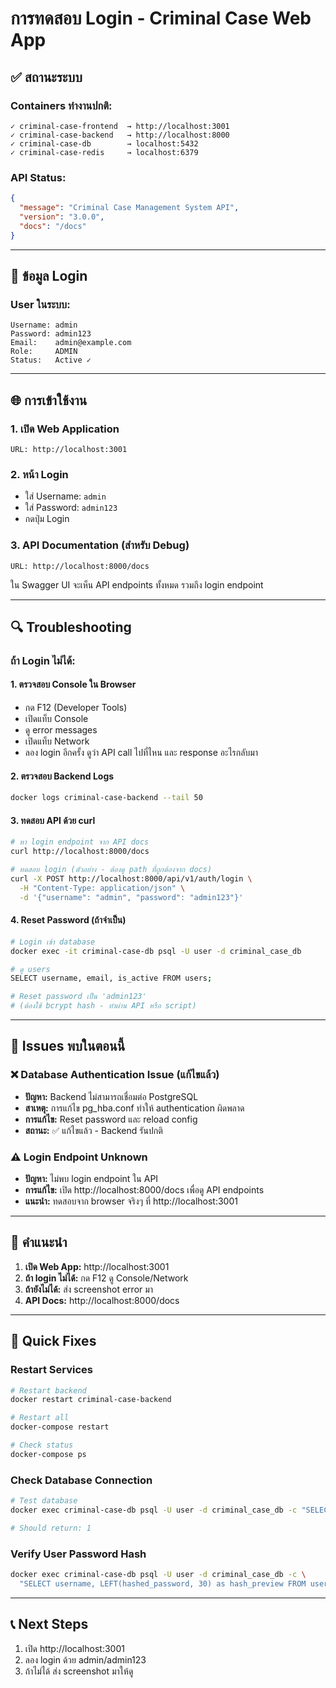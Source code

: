 # การทดสอบ Login - Criminal Case Web App

## ✅ สถานะระบบ

### Containers ทำงานปกติ:
```
✓ criminal-case-frontend  → http://localhost:3001
✓ criminal-case-backend   → http://localhost:8000
✓ criminal-case-db        → localhost:5432
✓ criminal-case-redis     → localhost:6379
```

### API Status:
```json
{
  "message": "Criminal Case Management System API",
  "version": "3.0.0",
  "docs": "/docs"
}
```

---

## 🔐 ข้อมูล Login

### User ในระบบ:
```
Username: admin
Password: admin123
Email:    admin@example.com
Role:     ADMIN
Status:   Active ✓
```

---

## 🌐 การเข้าใช้งาน

### 1. เปิด Web Application
```
URL: http://localhost:3001
```

### 2. หน้า Login
- ใส่ Username: `admin`
- ใส่ Password: `admin123`
- กดปุ่ม Login

### 3. API Documentation (สำหรับ Debug)
```
URL: http://localhost:8000/docs
```
ใน Swagger UI จะเห็น API endpoints ทั้งหมด รวมถึง login endpoint

---

## 🔍 Troubleshooting

### ถ้า Login ไม่ได้:

#### 1. ตรวจสอบ Console ใน Browser
- กด F12 (Developer Tools)
- เปิดแท็บ Console
- ดู error messages
- เปิดแท็บ Network
- ลอง login อีกครั้ง ดูว่า API call ไปที่ไหน และ response อะไรกลับมา

#### 2. ตรวจสอบ Backend Logs
```bash
docker logs criminal-case-backend --tail 50
```

#### 3. ทดสอบ API ด้วย curl
```bash
# หา login endpoint จาก API docs
curl http://localhost:8000/docs

# ทดสอบ login (ตัวอย่าง - ต้องดู path ที่ถูกต้องจาก docs)
curl -X POST http://localhost:8000/api/v1/auth/login \
  -H "Content-Type: application/json" \
  -d '{"username": "admin", "password": "admin123"}'
```

#### 4. Reset Password (ถ้าจำเป็น)
```bash
# Login เข้า database
docker exec -it criminal-case-db psql -U user -d criminal_case_db

# ดู users
SELECT username, email, is_active FROM users;

# Reset password เป็น 'admin123'
# (ต้องใช้ bcrypt hash - ทำผ่าน API หรือ script)
```

---

## 🐛 Issues พบในตอนนี้

### ❌ Database Authentication Issue (แก้ไขแล้ว)
- **ปัญหา:** Backend ไม่สามารถเชื่อมต่อ PostgreSQL
- **สาเหตุ:** การแก้ไข pg_hba.conf ทำให้ authentication ผิดพลาด
- **การแก้ไข:** Reset password และ reload config
- **สถานะ:** ✅ แก้ไขแล้ว - Backend รันปกติ

### ⚠️ Login Endpoint Unknown
- **ปัญหา:** ไม่พบ login endpoint ใน API
- **การแก้ไข:** เปิด http://localhost:8000/docs เพื่อดู API endpoints
- **แนะนำ:** ทดสอบจาก browser จริงๆ ที่ http://localhost:3001

---

## 📝 คำแนะนำ

1. **เปิด Web App:** http://localhost:3001
2. **ถ้า login ไม่ได้:** กด F12 ดู Console/Network
3. **ถ้ายังไม่ได้:** ส่ง screenshot error มา
4. **API Docs:** http://localhost:8000/docs

---

## 🔧 Quick Fixes

### Restart Services
```bash
# Restart backend
docker restart criminal-case-backend

# Restart all
docker-compose restart

# Check status
docker-compose ps
```

### Check Database Connection
```bash
# Test database
docker exec criminal-case-db psql -U user -d criminal_case_db -c "SELECT COUNT(*) FROM users;"

# Should return: 1
```

### Verify User Password Hash
```bash
docker exec criminal-case-db psql -U user -d criminal_case_db -c \
  "SELECT username, LEFT(hashed_password, 30) as hash_preview FROM users WHERE username='admin';"
```

---

## 📞 Next Steps

1. เปิด http://localhost:3001
2. ลอง login ด้วย admin/admin123
3. ถ้าไม่ได้ ส่ง screenshot มาให้ดู
